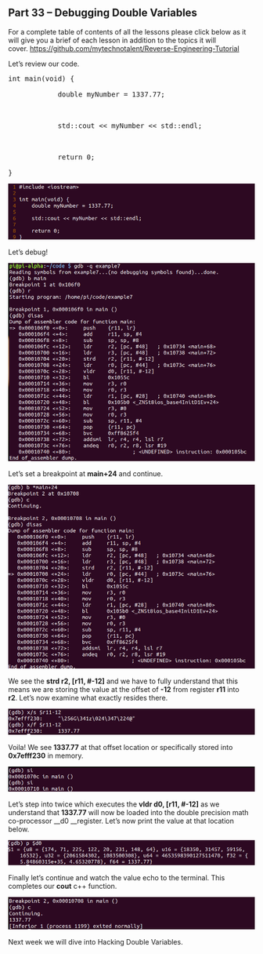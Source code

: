 ## Part 33 – Debugging Double Variables

For a complete table of contents of all the lessons please click below as it will give you a brief of each lesson in addition to the topics it will cover.&nbsp;https://github.com/mytechnotalent/Reverse-Engineering-Tutorial

Let’s review our code.

<pre spellcheck="false">int main(void) {

&nbsp;&nbsp;&nbsp;&nbsp;&nbsp;&nbsp;&nbsp;&nbsp;&nbsp;&nbsp;&nbsp; double myNumber = 1337.77;

&nbsp;

&nbsp;&nbsp;&nbsp;&nbsp;&nbsp;&nbsp;&nbsp;&nbsp;&nbsp;&nbsp;&nbsp; std::cout &lt;&lt; myNumber &lt;&lt; std::endl;

&nbsp;

&nbsp;&nbsp;&nbsp;&nbsp;&nbsp;&nbsp;&nbsp;&nbsp;&nbsp;&nbsp;&nbsp; return 0;

}
</pre>

<div class="slate-resizable-image-embed slate-image-embed__resize-full-width"><img src="/imgs/1523008391034.jpg"/></div>

Let’s debug!

<div class="slate-resizable-image-embed slate-image-embed__resize-full-width"><img src="/imgs/1523008417137.jpg"/></div>

Let’s set a breakpoint at __main+24__ and continue.

<div class="slate-resizable-image-embed slate-image-embed__resize-full-width"><img src="/imgs/1523008442868.jpg"/></div>

We see the __strd r2, \[r11, \#-12\]__ and we have to fully understand that this means we are storing the value at the offset of __-12__ from register __r11__ into __r2__.&nbsp;Let’s now examine what exactly resides there.&nbsp;&nbsp;

<div class="slate-resizable-image-embed slate-image-embed__resize-full-width"><img src="/imgs/1523008470513.jpg"/></div>

Voila!&nbsp;We see __1337.77__ at that offset location or specifically stored into __0x7efff230__ in memory.

<div class="slate-resizable-image-embed slate-image-embed__resize-full-width"><img src="/imgs/1523008491495.jpg"/></div>

Let’s step into twice which executes the __vldr d0, \[r11, \#-12\]__ as we understand that __1337.77__ will now be loaded into the double precision math co-processor __d0 __register.&nbsp;Let’s now print the value at that location below.

<div class="slate-resizable-image-embed slate-image-embed__resize-full-width"><img src="/imgs/1523008515533.jpg"/></div>

Finally let’s continue and watch the value echo to the terminal.&nbsp;This completes our __cout__ c++ function.

<div class="slate-resizable-image-embed slate-image-embed__resize-full-width"><img src="/imgs/1523008538297.jpg"/></div>

Next week we will dive into Hacking Double Variables.